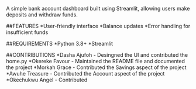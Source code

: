 A simple bank account dashboard built using Streamlit, allowing users make deposits and withdraw funds.

##FEATURES
*User-friendly interface
*Balance updates
*Error handling for insufficient funds

##REQUIREMENTS
*Python 3.8+
*Streamlit 

##CONTRIBUTIONS
*Dasha Ajufoh - Desingned the UI and contributed the home.py
*Okereke Favour - Maintained the README file and documented the project
*Morkah Grace - Contributed the Savings aspect of the project
*Awuhe Treasure - Contributed the Account aspect of the project
*Okechukwu Angel - Contributed

